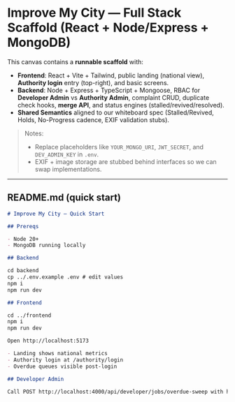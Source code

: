 # Improve My City — Full Stack Scaffold (React + Node/Express + MongoDB)

This canvas contains a **runnable scaffold** with:

- **Frontend**: React + Vite + Tailwind, public landing (national view), **Authority login** entry (top-right), and basic screens.
- **Backend**: Node + Express + TypeScript + Mongoose, RBAC for **Developer Admin** vs **Authority Admin**, complaint CRUD, duplicate check hooks, **merge API**, and status engines (stalled/revived/resolved).
- **Shared Semantics** aligned to our whiteboard spec (Stalled/Revived, Holds, No-Progress cadence, EXIF validation stubs).

> Notes:
>
> - Replace placeholders like `YOUR_MONGO_URI`, `JWT_SECRET`, and `DEV_ADMIN_KEY` in `.env`.
> - EXIF + image storage are stubbed behind interfaces so we can swap implementations.

---

## README.md (quick start)

```md
# Improve My City — Quick Start

## Prereqs

- Node 20+
- MongoDB running locally

## Backend

cd backend
cp ../.env.example .env # edit values
npm i
npm run dev

## Frontend

cd ../frontend
npm i
npm run dev

Open http://localhost:5173

- Landing shows national metrics
- Authority login at /authority/login
- Overdue queues visible post-login

## Developer Admin

Call POST http://localhost:4000/api/developer/jobs/overdue-sweep with header `x-dev-key: DEV_ADMIN_KEY`
```
